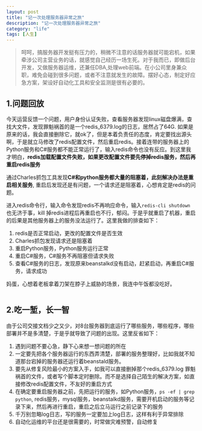 ```yaml
---
layout: post
title: "记一次处理服务器异常之旅"
description: "记一次处理服务器异常之旅"
category: "life"
tags: [人生]
---
```


<blockquote>
  <p>呵呵，搞服务器开发挺有压力的，稍微不注意的话服务器就可能宕机，如果牵涉公司主营业务的话，就感觉自己经历一场生死。对于我而已，即做后台开发，又做服务器运维，还兼任DBA,处理web前端。在小公司里身兼众职，难免会碰到很多问题，或者不注意就发生的故障。摆好心态，制定好应急方案，架设好自动化工具和安全监测是很有必要的。</p>
</blockquote>

<h2>1.问题回放</h2>

<p>今天运营反馈一个问题，用户身份认证失败，查看服务器发现linux磁盘爆满，查找大文件，发现罪魁祸首的是一个redis_6379.log的日志，居然占了64G. 如果是原来的话，我会直接删除它，就ok了，但是本着负责任的态度，肯定要找出源头啊，于是就立马修改了redis配置文件，然后重启redis。接着连带的服务器上的Python服务和C#服务都不能正常运行了，输入redis命令也没有反应。到这里我才明白，<strong>redis加载配置文件失败，如果更改配置文件要先停掉redis服务，然后再重启redis服务</strong></p>

<p>通过Charles抓包工具发现<strong>C#和python服务都大量的阻塞着，此刻解决办法是重启相关服务</strong>, 重启后发现还是有问题，一个请求还是阻塞着，心想肯定是redis的问题。</p>

<p>进入redis命令行，输入命令发现redis不再响应命令，输入<code>redis-cli shutdown</code> 也无济于事，kill 掉redis进程后再重启也不行，郁闷。于是乎就重启了机器，重启的后果是其他服务器上的服务没法运行了。这里我做的排查如下：</p>

<ol>
<li>redis是否正常启动，更改的配置文件是否生效</li>
<li>Charles抓包发现请求还是阻塞着</li>
<li>重启Python服务，Python服务运行正常</li>
<li>重启C#服务，C#服务不再阻塞但请求失败</li>
<li>查看C#服务的日志，发现原来beanstalkd没有启动，赶紧启动，再重启C#服务，请求成功</li>
</ol>

<p>妈蛋，心想着老板拿着刀架在脖子上威胁的场景，我连中午饭都没吃好。</p>

<p><img src="http://beginman.qiniudn.com/Downtime.jpeg" alt="" /></p>

<!--more-->

<h2>2.吃一堑，长一智</h2>

<p>由于公司交接文档少之又少，对8台服务器到底运行了哪些服务，哪些程序，哪些部署并不是多清楚，于是乎就导致了问题的出现。这里反省如下：</p>

<ol>
<li>遇到问题不要心急，静下心来想一想问题的所在</li>
<li>一定要先把各个服务器运行的东西弄清楚，部署的服务整理好，比如我就不知道那台宕掉的服务器还运行着beanstald服务。</li>
<li>要先从修复风险最小的方案入手，如我可以直接删掉那个redis_6379.log 罪魁祸首的文件，或者写个脚本定时删除。而不是选择自己陌生的解决方案，如直接修改redis配置文件，不友好的重启方式</li>
<li>在确定要重启服务器之前，先把运行的服务，如Python服务，<code>ps -ef | grep python</code>, redis服务，mysql服务，beanstalkd服务，需要开机启动的服务等记录下来，然后再进行重启，重启之后立马运行之前记录下的服务</li>
<li>千万别忽略log日志，写的服务一定要加上log日志，这样有利于异常排除</li>
<li>自动化运维的平台还是很需要的，时常做灾难预警，自动修复</li>
</ol>
